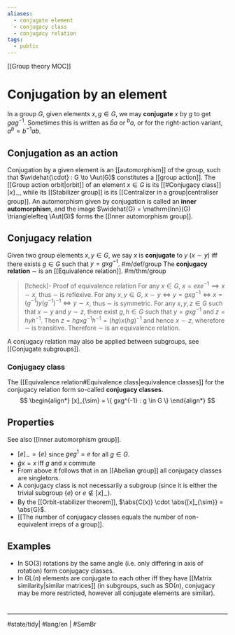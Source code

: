 ```yaml
---
aliases:
  - conjugate element
  - conjugacy class
  - conjugacy relation
tags:
  - public
---
```

[[Group theory MOC]]
# Conjugation by an element

In a group $G$, given elements $x, g \in G$, we may **conjugate** $x$ by $g$ to get $gag^{-1}$.
Sometimes this is written as $\hat{b}a$ or ${}^ba$,
or for the right-action variant, $a^b = b^{-1}ab$.

## Conjugation as an action

Conjugation by a given element is an [[automorphism]] of the group,
such that $\widehat{\cdot} : G \to \Aut(G)$ constitutes a [[group action]].
The [[Group action orbit|orbit]] of an element $x \in G$ is its [[#Conjugacy class]] $[x]_{\sim}$,
while its [[Stabilizer group]] is its [[Centralizer in a group|centraliser group]].
An automorphism given by conjugation is called an **inner automorphism**,
and the image $\widehat{G} = \mathrm{Inn}(G) \trianglelefteq \Aut(G)$ forms the [[Inner automorphism group]].

## Conjugacy relation

Given two group elements $x,y \in G$,
we say $x$ is **conjugate** to $y$ ($x \sim y$)
iff there exists $g \in G$ such that $y = gxg^{-1}$. #m/def/group 
The **conjugacy relation** $\sim$ is an [[Equivalence relation]]. #m/thm/group 

> [!check]- Proof of equivalence relation
> For any $x \in G$, $x = exe^{-1} \implies x \sim x$, 
> thus $\sim$ is reflexive.
> For any $x,y \in G$, $x \sim y \iff y = gxg^{-1} \iff x = (g^{-1})y(g^{-1})^{-1} \iff y \sim x$,
> thus $\sim$ is symmetric.
> For any $x,y,z \in G$ such that $x \sim y$ and $y \sim z$,
> there exist $g, h \in G$ such that $y = gxg^{-1}$ and $z = hyh^{-1}$.
> Then $z = hgxg^{-1}h^{-1} = (hg)x(hg)^{-1}$ and hence $x \sim z$,
> wherefore $\sim$ is transitive.
> Therefore $\sim$ is an equivalence relation.
> <span class="QED"/>

A conjugacy relation may also be applied between subgroups, see [[Conjugate subgroups]].

### Conjugacy class

The [[Equivalence relation#Equivalence class|equivalence classes]] for the conjugacy relation form so-called **conjugacy classes**.
$$
\begin{align*}
[x]_{\sim} = \{ gxg^{-1} : g \in G \}
\end{align*}
$$

## Properties

See also [[Inner automorphism group]].

- $[e]_{\sim} = \{ e \}$ since $geg^1 = e$ for all $g \in G$.
- $\hat{g} x = x$ iff $g$ and $x$ commute
- From above it follows that in an [[Abelian group]] all conjugacy classes are singletons.
- A conjugacy class is not necessarily a subgroup (since it is either the trivial subgroup $\{ e \}$ or $e \notin [x]_{\sim}$).
- By the [[Orbit-stabilizer theorem]], $\abs{C(x)} \cdot \abs{[x]_{\sim}} = \abs{G}$.
- [[The number of conjugacy classes equals the number of non-equivalent irreps of a group]].

## Examples

- In $\mathrm{SO}(3)$ rotations by the same angle (i.e. only differing in axis of rotation) form conjugacy classes.
- In $\mathrm{GL}(n)$ elements are conjugate to each other iff they have [[Matrix similarity|similar matrices]] (in subgroups, such as $\mathrm{SO}(n)$, conjugacy may be more restricted, however all conjugate elements are similar).

#
---
#state/tidy| #lang/en | #SemBr
